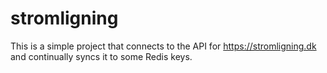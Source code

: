 # stromligning

This is a simple project that connects to the API for https://stromligning.dk
and continually syncs it to some Redis keys.
